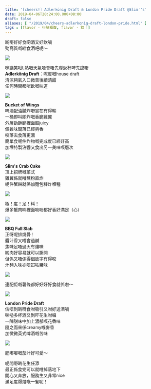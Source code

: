 ```yaml
---
title: '[cheers!] Adlerkönig Draft & London Pride Draft @Slim''s'
date: 2019-04-06T20:24:00.000+08:00
draft: false
aliases: [ "/2019/04/cheers-adlerkonig-draft-london-pride.html" ]
tags : [flavor - 行膳積腹, flavor - 飲！]
---
```


啲嘢好好食啲酒又好飲喎  
勁高質嘅給食酒吧呢～  

![](/images/alderkonig.jpg)

咪講笑咁L熱嘅天氣唔會唔先隊返杯啤先諗嘢  
**Adlerkönig Draft**：呢度嘅house draft  
清涼夠氣入口微苦後續清甜  
任何時間都啱飲嘅味道  

![](/images/slim1.jpg)

**Bucket of Wings**  
啤酒配油膩炸嘢實在冇得輸  
一桶即叫即炸嘅香脆雞翼  
外層勁酥脆裡面超juicy  
個雞味聞落已經夠香  
咬落去食落更濃  
簡單食呢件炸物嘅完成度已經好高  
加埋特製沾醬又食出另一美味嘅層次  

![](/images/slim2.jpg)

**Slim's Crab Cake**  
頂上招牌嘅菜式  
雞翼係就咁蘸粉直炸  
呢件蟹餅就係加麵包糠炸嗰種  

![](/images/slim3.jpg)

極！度！足！料！  
爆多蟹肉响裡面啖啖都好香好滿足（心）  

![](/images/slim4.jpg)

**BBQ Full Slab**  
正呀呢排燒骨！  
醬汁香又唔會過鹹  
焦味足唔過火冇燶味  
啲肉好容易就可以撕開  
但係又唔係得個腍字冇得咬  
汁夠入味亦唔冚咗豬味  

![](/images/slim5.jpg)

連配佢嘅薯條都好好好好食就係啦～  

![](/images/londonpride.jpg)

**London Pride Draft**  
估唔到啲嘢食咁吸引又咁好送酒喎  
咪嗌多杯酒又剝吓花生咁囉  
一陣甜味中加上濃郁嘅花香味  
隨之而來係creamy嘅麥香  
加微微英式啤酒嘅苦味  

![](/images/slim6.jpg)

肥嘟嘟嘅茄汁好可愛～  
  
呢間嘢啲花生任添  
最正係食完可以就咁掉落地下  
開心又奔放，服務生又非常nice  
滿足度爆燈嘅一餐呢！
